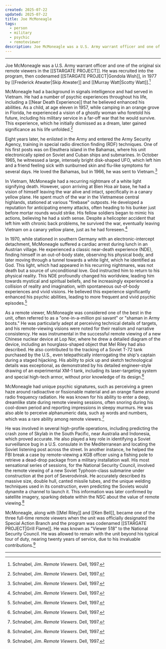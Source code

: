 ```yaml
---
created: 2025-07-22
updated: 2025-07-22
title: Joe McMoneagle
tags:
  - person
  - military
  - psychic
  - remoteviewer
description: Joe McMoneagle was a U.S. Army warrant officer and one of the most gifted remote viewers in the Stargate Project. He was known for his ability to perceive technical details and his accuracy in remote viewing sessions.
---
```

---
Joe McMoneagle was a U.S. Army warrant officer and one of the original six remote viewers in the [[STARGATE PROJECT]]. He was recruited into the program, then codenamed [[STARGATE PROJECT|Gondola Wish]], in 1977 by [[Frederick Atwater|Skip Atwater]] and [[Murray Watt|Scotty Watt]].[^1]

McMoneagle had a background in signals intelligence and had served in Vietnam. He had a number of psychic experiences throughout his life, including a [[Near Death Experience]]  that he believed enhanced his abilities. As a child, at age eleven in 1957, while camping in an orange grove in Florida, he experienced a vision of a ghostly woman who foretold his future, including his military service in a far-off war that he would survive. This experience, which he initially dismissed as a dream, later gained significance as his life unfolded.[^1]

Eight years later, he enlisted in the Army and entered the Army Security Agency, training in special radio direction finding (RDF) techniques. One of his first posts was on Eleuthera island in the Bahamas, where his unit electronically spied on Soviet and Cuban ships and submarines. In October 1965, he witnessed a large, intensely bright disk-shaped UFO, which left him and a friend feeling sick with sunburned skin and flu-like symptoms for several days. He loved the Bahamas, but in 1966, he was sent to Vietnam.[^1]

In Vietnam, McMoneagle had a recurring nightmare of a white light signifying death. However, upon arriving at Bien Hoa air base, he had a vision of himself leaving the war alive and intact, specifically in a canary yellow plane. He spent much of the war in the Vietnamese central highlands, stationed at various "firebase" outposts. He developed a reputation for anticipating enemy attacks, often heading to his bunker just before mortar rounds would strike. His fellow soldiers began to mimic his actions, believing he had a sixth sense. Despite a helicopter accident that left him with chronic back problems, he survived the war, eventually leaving Vietnam on a canary yellow plane, just as he had foreseen.[^1]

In 1970, while stationed in southern Germany with an electronic-intercept detachment, McMoneagle suffered a cardiac arrest during lunch in an Austrian village. He experienced a classic near-death experience (NDE), finding himself in an out-of-body state, observing his physical body, and later moving through a tunnel towards a white light, which he identified as God. This light, which had appeared in his recurring nightmares, was not death but a source of unconditional love. God instructed him to return to his physical reality. This NDE profoundly changed his worldview, leading him towards mystical and spiritual beliefs, and he increasingly experienced a collision of reality and imagination, with spontaneous out-of-body experiences and vivid visions. He believed this experience significantly enhanced his psychic abilities, leading to more frequent and vivid psychic episodes.[^1]

As a remote viewer, McMoneagle was considered one of the best in the unit, often referred to as a "one-in-a-million psi savant" or "shaman in Army boots." He was particularly adept at perceiving technical details of targets, and his remote-viewing visions were noted for their realism and narrative consistency. He was instrumental in the successful remote viewing of a new Chinese nuclear device at Lop Nor, where he drew a detailed diagram of the device, including an hourglass-shaped object that Mel Riley had also described. He also contributed to the tracking of a Soviet T-72 tank purchased by the U.S., even telepathically interrogating the ship's captain during a staged hijacking. His ability to pick up and sketch technological details was exceptional, as demonstrated by his detailed engineer-style drawing of an experimental XM-1 tank, including its laser-targeting system and special high-tech armor, without prior knowledge of its design.[^1]

McMoneagle had unique psychic signatures, such as perceiving a green haze around radioactive or fissionable material and an orange flame around radio frequency radiation. He was known for his ability to enter a deep, dreamlike state during remote viewing sessions, often snoring during his cool-down period and reporting impressions in sleepy murmurs. He was also able to perceive alphanumeric data, such as words and numbers, which was a rare ability among remote viewers.[^1]

He was involved in several high-profile operations, including predicting the crash zone of Skylab in the South Pacific, near Australia and Indonesia, which proved accurate. He also played a key role in identifying a Soviet surveillance bug in a U.S. consulate in the Mediterranean and locating the Soviet listening post across the street. In another instance, he helped the FBI break a case by remote-viewing a KGB officer using a fishing pole to retrieve a dead-drop package from a military installation wall. His most sensational series of sessions, for the National Security Council, involved the remote viewing of a new Soviet Typhoon-class submarine under construction at the port of Severodvinsk. He accurately described its massive size, double hull, canted missile tubes, and the unique welding techniques used in its construction, even predicting the Soviets would dynamite a channel to launch it. This information was later confirmed by satellite imagery, sparking debate within the NSC about the value of remote viewing.[^1]

McMoneagle, along with [[Mel Riley]] and [[Ken Bell]], became one of the three full-time remote viewers when the unit was officially designated the Special Action Branch and the program was codenamed [[STARGATE PROJECT|Grill Flame]]. He was known as "Viewer 518" to the National Security Council. He was allowed to remain with the unit beyond his typical tour of duty, nearing twenty years of service, due to his invaluable contributions.[^1]

---

[^1]: Schnabel, Jim. *Remote Viewers*. Dell, 1997.
